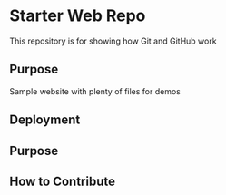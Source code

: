 # Starter Web Repo

This repository is for showing how Git and GitHub work

## Purpose

Sample website with plenty of files for demos

## Deployment

## Purpose

## How to Contribute
